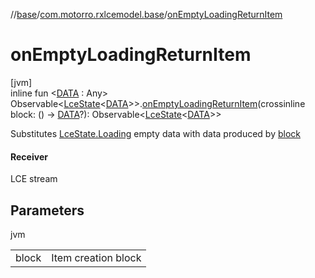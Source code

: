 //[base](../../index.md)/[com.motorro.rxlcemodel.base](index.md)/[onEmptyLoadingReturnItem](on-empty-loading-return-item.md)

# onEmptyLoadingReturnItem

[jvm]\
inline fun &lt;[DATA](on-empty-loading-return-item.md) : Any&gt; Observable&lt;[LceState](-lce-state/index.md)&lt;[DATA](on-empty-loading-return-item.md)&gt;&gt;.[onEmptyLoadingReturnItem](on-empty-loading-return-item.md)(crossinline block: () -&gt; [DATA](on-empty-loading-return-item.md)?): Observable&lt;[LceState](-lce-state/index.md)&lt;[DATA](on-empty-loading-return-item.md)&gt;&gt;

Substitutes [LceState.Loading](-lce-state/-loading/index.md) empty data with data produced by [block](on-empty-loading-return-item.md)

#### Receiver

LCE stream

## Parameters

jvm

| | |
|---|---|
| block | Item creation block |

